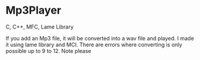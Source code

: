 # Mp3Player
C, C++, MFC, Lame Library


If you add an Mp3 file, it will be converted into a wav file and played.
I made it using lame library and MCI.
There are errors where converting is only possible up to 9 to 12. Note please
